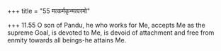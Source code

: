 +++
title = "55 मत्कर्मकृन्मत्परमो"

+++
11.55 O son of Pandu, he who works for Me, accepts Me as the supreme
Goal, is devoted to Me, is devoid of attachment and free from enmity
towards all beings-he attains Me.
